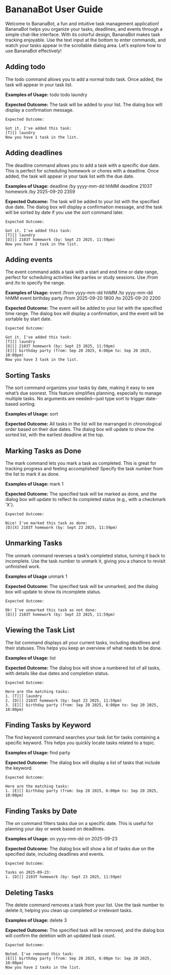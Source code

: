 # BananaBot User Guide

Welcome to BananaBot, a fun and intuitive task management application! BananaBot helps you organize your tasks, 
deadlines, and events through a simple chat-like interface. With its colorful design, BananaBot makes task tracking 
enjoyable. Use the text input at the bottom to enter commands, and watch your tasks appear in the scrollable dialog 
area. Let’s explore how to use BananaBot effectively!

## Adding todo

The todo command allows you to add a normal todo task.
Once added, the task will appear in your task list.

**Examples of Usage:**
todo <xxx> 
todo laundry

**Expected Outcome:**
The task will be added to your list. The dialog box will display a confirmation message.
```
Expected Outcome:

Got it. I've added this task:
[T][] laundry 
Now you have 1 task in the list.

```

## Adding deadlines

The deadline command allows you to add a task with a specific due date. This is perfect for scheduling homework or 
chores with a deadline. 
Once added, the task will appear in your task list with the due date.

**Examples of Usage:**
deadline <xxx> /by yyyy-mm-dd hhMM
deadline 2103T homework /by 2025-09-20 2359

**Expected Outcome:**
The task will be added to your list with the specified due date. The dialog box will display a confirmation message, 
and the task will be sorted by date if you use the sort command later.

```
Expected Outcome:

Got it. I've added this task:
[T][] laundry 
[D][] 2103T homework (by: Sept 23 2025, 11:59pm)
Now you have 2 task in the list.

```

## Adding events

The event command adds a task with a start and end time or date range, perfect for scheduling activities like 
parties or study sessions. Use /from and /to to specify the range.

**Examples of Usage:**
event <xxx> /from yyyy-mm-dd hhMM /to yyyy-mm-dd hhMM
event birthday party /from 2025-09-20 1800 /to 2025-09-20 2200

**Expected Outcome:**
The event will be added to your list with the specified time range. The dialog box will display a confirmation, 
and the event will be sortable by start date.

```
Expected Outcome:

Got it. I've added this task:
[T][] laundry 
[D][] 2103T homework (by: Sept 23 2025, 11:59pm)
[E][] birthday party (from: Sep 20 2025, 6:00pm to: Sep 20 2025, 10:00pm)
Now you have 3 task in the list.

```

## Sorting Tasks

The sort command organizes your tasks by date, making it easy to see what’s due soonest. This feature simplifies 
planning, especially to manage multiple tasks. No arguments are needed—just type sort to trigger date-based sorting.

**Examples of Usage:**
sort

**Expected Outcome:**
All tasks in the list will be rearranged in chronological order based on their due dates. The dialog box will update 
to show the sorted list, with the earliest deadline at the top.


## Marking Tasks as Done

The mark command lets you mark a task as completed. This is great for tracking progress and feeling accomplished! 
Specify the task number from the list to mark it as done.

**Examples of Usage:**
mark 1

**Expected Outcome:**
The specified task will be marked as done, and the dialog box will update to reflect its completed status 
(e.g., with a checkmark 'X').

```
Expected Outcome:

Nice! I've marked this task as done:
[D][X] 2103T homework (by: Sept 23 2025, 11:59pm)

```
## Unmarking Tasks

The unmark command reverses a task’s completed status, turning it back to incomplete. Use the task number to unmark it, 
giving you a chance to revisit unfinished work.

**Examples of Usage**
unmark 1

**Expected Outcome:**
The specified task will be unmarked, and the dialog box will update to show its incomplete status.

```
Expected Outcome:

Ok! I've unmarked this task as not done:
[D][] 2103T homework (by: Sept 23 2025, 11:59pm)

```

## Viewing the Task List

The list command displays all your current tasks, including deadlines and their statuses. This helps you keep an 
overview of what needs to be done.

**Examples of Usage:**
list

**Expected Outcome:**
The dialog box will show a numbered list of all tasks, with details like due dates and completion status.

```
Expected Outcome:

Here are the matching tasks:
1. [T][] laundry 
2. [D][] 2103T homework (by: Sept 23 2025, 11:59pm)
3. [E][] birthday party (from: Sep 20 2025, 6:00pm to: Sep 20 2025, 10:00pm)
```

## Finding Tasks by Keyword

The find keyword command searches your task list for tasks containing a specific keyword. This helps you quickly 
locate tasks related to a topic.

**Examples of Usage:**
find party

**Expected Outcome:**
The dialog box will display a list of tasks that include the keyword.

```
Expected Outcome:

Here are the matching tasks:
1. [E][] birthday party (from: Sep 20 2025, 6:00pm to: Sep 20 2025, 10:00pm)
```

## Finding Tasks by Date

The on command filters tasks due on a specific date. This is useful for planning your day or week based on deadlines.

**Examples of Usage:**
on yyyy-mm-dd
on 2025-09-23

**Expected Outcome:**
The dialog box will show a list of tasks due on the specified date, including deadlines and events.

```
Expected Outcome:

Tasks on 2025-09-23:
1. [D][] 2103T homework (by: Sept 23 2025, 11:59pm)
```
## Deleting Tasks

The delete command removes a task from your list. Use the task number to delete it, helping you clean up completed or 
irrelevant tasks.

**Examples of Usage:**
delete 3

**Expected Outcome:**
The specified task will be removed, and the dialog box will confirm the deletion with an updated task count.

```
Expected Outcome:

Noted. I've removed this task:
[E][] birthday party (from: Sep 20 2025, 6:00pm to: Sep 20 2025, 10:00pm)
Now you have 2 tasks in the list.
```